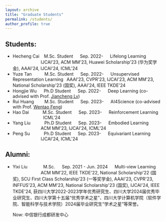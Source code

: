 ```yaml
---
layout: archive
title: "Graduate Students"
permalink: /students/
author_profile: true
---
```


Students:
------
* Hecheng Cai &#8194; M.Sc. Student &#8195; Sep. 2022- &#8195; Lifelong Learning &#8195; &#8195; &#8195; &#8195; &#8195; &#8195; &#8195; IJCAI'23, ACM MM'23, Huawei Scholarship'23 (华为奖学金), AAAI'24, IJCAI'24, ICML'24
* Yuze Tan &#8195; &#8194; &#160; M.Sc. Student &#8195; Sep. 2022- &#8195; Unsupervised Representation Learning&#8194; AAAI'23, CVPR'23, IJCAI'23, ACM MM'23, National Scholarship'23 (国奖), AAAI'24, IEEE TKDE'24
* Hongjie Wu &#8194; &#160; Ph.D Student &#8195; Sep. 2022- &#8195; Deep Learning (co-advised with Prof. [Jiancheng Lv](https://cs.scu.edu.cn/info/1303/13767.htm))
* Rui Huang &#8194; &#8194; &#160; M.Sc. Student &#8195; Sep. 2023- &#8195; AI4Science (co-advised with Prof. [Wentao Feng](https://cs.scu.edu.cn/info/1359/17839.htm))
* Hao Dai &#8195; &#8194; &#8194; M.Sc. Student &#8195; Sep. 2023- &#8195; Reinforcement Learning &#8195; &#8195; &#8195; &#8195; &#8195; &#160; ICML'24 
* Yang Liu &#8194; &#8194; &#8194; &#160; Ph.D Student &#8195; Sep. 2023- &#8195; Embodied Learning &#8195; &#8195; &#8195; &#8195; &#8195; &#8195; &#8195; ACM MM'23, IJCAI'24, ICML'24
* Peng Su &#8194; &#8194; &#8194; &#160; Ph.D Student &#8195; Sep. 2023- &#8195; Equivariant Learning &#8195; &#8195; &#8195; &#8195; &#8195; &#8195; &#8195; IJCAI'24, ICML'24 

Alumni:
------
* Yixi Liu &#8195; &#8195; &#8194; M.Sc. &#8195; Sep. 2021 - Jun. 2024 &#8195; Multi-view Learning &#8195; &#8195; &#8195; &#8195; &#8195; &#8195; ACM MM'22, IEEE TKDE'22, National Scholarship'22 (国奖), SCU First Class Scholarship'23 (一等奖学金), AAAI'23, CVPR'23, INFFUS'23, ACM MM'23, National Scholarship'23 (国奖), IJCAI'24, IEEE TKDE'24, 获四川大学2022-2023学年优秀研究生、四川大学2024届优秀毕业研究生、四川大学第十五届“优秀学术之星”、四川大学计算机学院（软件学院、智能科学与技术学院）2024届毕业研究生“学术之星”等荣誉。

  Now: 中信银行成都研发中心

  <!--
&#160; 空一格
&#8194; 空两格
&#8195; 空四格
注意：不要漏掉分号
-->
